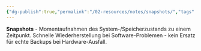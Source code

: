 ```yaml
---
{"dg-publish":true,"permalink":"/02-resources/notes/snapshots/","tags":["speicher/momentaufnahme","system/zustand"],"noteIcon":"","updated":"2025-09-05T10:12:31.908+02:00"}
---
```



**Snapshots** - Momentaufnahmen des System-/Speicherzustands zu einem Zeitpunkt.
Schnelle Wiederherstellung bei Software-Problemen - kein Ersatz für echte Backups bei Hardware-Ausfall.